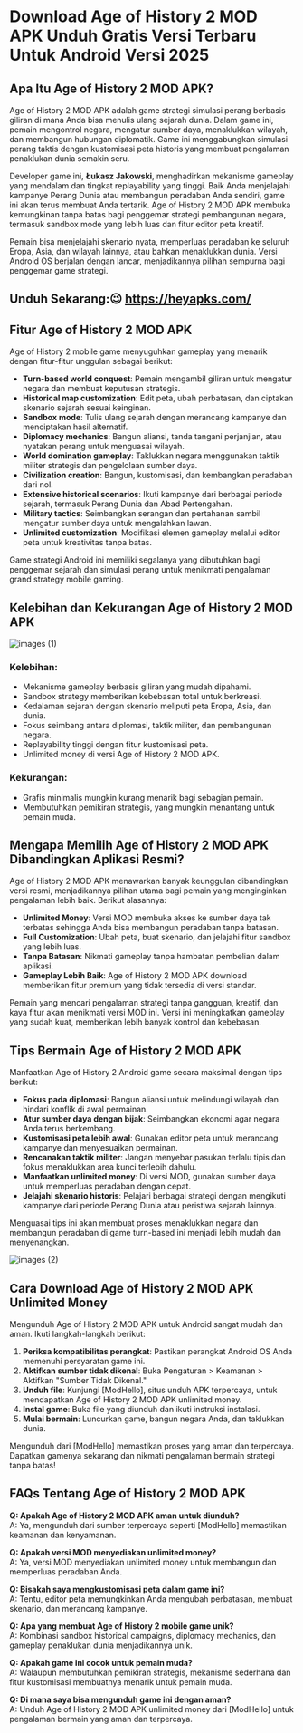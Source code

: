 # Download Age of History 2 MOD APK Unduh Gratis Versi Terbaru Untuk Android Versi 2025

## Apa Itu Age of History 2 MOD APK?
Age of History 2 MOD APK adalah game strategi simulasi perang berbasis giliran di mana Anda bisa menulis ulang sejarah dunia. Dalam game ini, pemain mengontrol negara, mengatur sumber daya, menaklukkan wilayah, dan membangun hubungan diplomatik. Game ini menggabungkan simulasi perang taktis dengan kustomisasi peta historis yang membuat pengalaman penaklukan dunia semakin seru.

Developer game ini, **Łukasz Jakowski**, menghadirkan mekanisme gameplay yang mendalam dan tingkat replayability yang tinggi. Baik Anda menjelajahi kampanye Perang Dunia atau membangun peradaban Anda sendiri, game ini akan terus membuat Anda tertarik. Age of History 2 MOD APK membuka kemungkinan tanpa batas bagi penggemar strategi pembangunan negara, termasuk sandbox mode yang lebih luas dan fitur editor peta kreatif.

Pemain bisa menjelajahi skenario nyata, memperluas peradaban ke seluruh Eropa, Asia, dan wilayah lainnya, atau bahkan menaklukkan dunia. Versi Android OS berjalan dengan lancar, menjadikannya pilihan sempurna bagi penggemar game strategi.

## Unduh Sekarang:😉 https://heyapks.com/

## Fitur Age of History 2 MOD APK
Age of History 2 mobile game menyuguhkan gameplay yang menarik dengan fitur-fitur unggulan sebagai berikut:

- **Turn-based world conquest**: Pemain mengambil giliran untuk mengatur negara dan membuat keputusan strategis.
- **Historical map customization**: Edit peta, ubah perbatasan, dan ciptakan skenario sejarah sesuai keinginan.
- **Sandbox mode**: Tulis ulang sejarah dengan merancang kampanye dan menciptakan hasil alternatif.
- **Diplomacy mechanics**: Bangun aliansi, tanda tangani perjanjian, atau nyatakan perang untuk menguasai wilayah.
- **World domination gameplay**: Taklukkan negara menggunakan taktik militer strategis dan pengelolaan sumber daya.
- **Civilization creation**: Bangun, kustomisasi, dan kembangkan peradaban dari nol.
- **Extensive historical scenarios**: Ikuti kampanye dari berbagai periode sejarah, termasuk Perang Dunia dan Abad Pertengahan.
- **Military tactics**: Seimbangkan serangan dan pertahanan sambil mengatur sumber daya untuk mengalahkan lawan.
- **Unlimited customization**: Modifikasi elemen gameplay melalui editor peta untuk kreativitas tanpa batas.

Game strategi Android ini memiliki segalanya yang dibutuhkan bagi penggemar sejarah dan simulasi perang untuk menikmati pengalaman grand strategy mobile gaming.

## Kelebihan dan Kekurangan Age of History 2 MOD APK

![images (1)](https://github.com/user-attachments/assets/c4e271ec-67d5-493e-a670-5a63c41669d9)


### Kelebihan:
- Mekanisme gameplay berbasis giliran yang mudah dipahami.
- Sandbox strategy memberikan kebebasan total untuk berkreasi.
- Kedalaman sejarah dengan skenario meliputi peta Eropa, Asia, dan dunia.
- Fokus seimbang antara diplomasi, taktik militer, dan pembangunan negara.
- Replayability tinggi dengan fitur kustomisasi peta.
- Unlimited money di versi Age of History 2 MOD APK.

### Kekurangan:
- Grafis minimalis mungkin kurang menarik bagi sebagian pemain.
- Membutuhkan pemikiran strategis, yang mungkin menantang untuk pemain muda.

## Mengapa Memilih Age of History 2 MOD APK Dibandingkan Aplikasi Resmi?
Age of History 2 MOD APK menawarkan banyak keunggulan dibandingkan versi resmi, menjadikannya pilihan utama bagi pemain yang menginginkan pengalaman lebih baik. Berikut alasannya:

- **Unlimited Money**: Versi MOD membuka akses ke sumber daya tak terbatas sehingga Anda bisa membangun peradaban tanpa batasan.
- **Full Customization**: Ubah peta, buat skenario, dan jelajahi fitur sandbox yang lebih luas.
- **Tanpa Batasan**: Nikmati gameplay tanpa hambatan pembelian dalam aplikasi.
- **Gameplay Lebih Baik**: Age of History 2 MOD APK download memberikan fitur premium yang tidak tersedia di versi standar.

Pemain yang mencari pengalaman strategi tanpa gangguan, kreatif, dan kaya fitur akan menikmati versi MOD ini. Versi ini meningkatkan gameplay yang sudah kuat, memberikan lebih banyak kontrol dan kebebasan.

## Tips Bermain Age of History 2 MOD APK
Manfaatkan Age of History 2 Android game secara maksimal dengan tips berikut:

- **Fokus pada diplomasi**: Bangun aliansi untuk melindungi wilayah dan hindari konflik di awal permainan.
- **Atur sumber daya dengan bijak**: Seimbangkan ekonomi agar negara Anda terus berkembang.
- **Kustomisasi peta lebih awal**: Gunakan editor peta untuk merancang kampanye dan menyesuaikan permainan.
- **Rencanakan taktik militer**: Jangan menyebar pasukan terlalu tipis dan fokus menaklukkan area kunci terlebih dahulu.
- **Manfaatkan unlimited money**: Di versi MOD, gunakan sumber daya untuk memperluas peradaban dengan cepat.
- **Jelajahi skenario historis**: Pelajari berbagai strategi dengan mengikuti kampanye dari periode Perang Dunia atau peristiwa sejarah lainnya.

Menguasai tips ini akan membuat proses menaklukkan negara dan membangun peradaban di game turn-based ini menjadi lebih mudah dan menyenangkan.

![images (2)](https://github.com/user-attachments/assets/b40e0701-f569-4164-86f0-156be28f83c8)


## Cara Download Age of History 2 MOD APK Unlimited Money
Mengunduh Age of History 2 MOD APK untuk Android sangat mudah dan aman. Ikuti langkah-langkah berikut:

1. **Periksa kompatibilitas perangkat**: Pastikan perangkat Android OS Anda memenuhi persyaratan game ini.
2. **Aktifkan sumber tidak dikenal**: Buka Pengaturan > Keamanan > Aktifkan "Sumber Tidak Dikenal."
3. **Unduh file**: Kunjungi [ModHello], situs unduh APK terpercaya, untuk mendapatkan Age of History 2 MOD APK unlimited money.
4. **Instal game**: Buka file yang diunduh dan ikuti instruksi instalasi.
5. **Mulai bermain**: Luncurkan game, bangun negara Anda, dan taklukkan dunia.

Mengunduh dari [ModHello] memastikan proses yang aman dan terpercaya. Dapatkan gamenya sekarang dan nikmati pengalaman bermain strategi tanpa batas!

## FAQs Tentang Age of History 2 MOD APK

**Q: Apakah Age of History 2 MOD APK aman untuk diunduh?**  
A: Ya, mengunduh dari sumber terpercaya seperti [ModHello] memastikan keamanan dan kenyamanan.

**Q: Apakah versi MOD menyediakan unlimited money?**  
A: Ya, versi MOD menyediakan unlimited money untuk membangun dan memperluas peradaban Anda.

**Q: Bisakah saya mengkustomisasi peta dalam game ini?**  
A: Tentu, editor peta memungkinkan Anda mengubah perbatasan, membuat skenario, dan merancang kampanye.

**Q: Apa yang membuat Age of History 2 mobile game unik?**  
A: Kombinasi sandbox historical campaigns, diplomacy mechanics, dan gameplay penaklukan dunia menjadikannya unik.

**Q: Apakah game ini cocok untuk pemain muda?**  
A: Walaupun membutuhkan pemikiran strategis, mekanisme sederhana dan fitur kustomisasi membuatnya menarik untuk pemain muda.

**Q: Di mana saya bisa mengunduh game ini dengan aman?**  
A: Unduh Age of History 2 MOD APK unlimited money dari [ModHello] untuk pengalaman bermain yang aman dan terpercaya.

